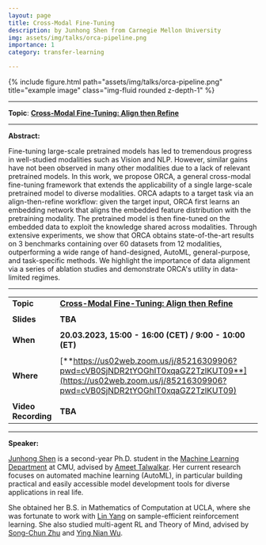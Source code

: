 ```yaml
---
layout: page
title: Cross-Modal Fine-Tuning
description: by Junhong Shen from Carnegie Mellon University
img: assets/img/talks/orca-pipeline.png
importance: 1
category: transfer-learning

---
```




<div class="row">
    <div class="col-sm mt-3 mt-md-0">
        {% include figure.html path="assets/img/talks/orca-pipeline.png" title="example image" class="img-fluid rounded z-depth-1" %}
    </div>
</div>
<hr>

**Topic**:  [**Cross-Modal Fine-Tuning: Align then Refine**](https://arxiv.org/abs/2302.05738)


<hr>

**Abstract:**  

Fine-tuning large-scale pretrained models has led to tremendous progress in well-studied modalities such as Vision and NLP. However, similar gains have not been observed in many other modalities due to a lack of relevant pretrained models. In this work, we propose ORCA, a general cross-modal fine-tuning framework that extends the applicability of a single large-scale pretrained model to diverse modalities. ORCA adapts to a target task via an align-then-refine workflow: given the target input, ORCA first learns an embedding network that aligns the embedded feature distribution with the pretraining modality. The pretrained model is then fine-tuned on the embedded data to exploit the knowledge shared across modalities. Through extensive experiments, we show that ORCA obtains state-of-the-art results on 3 benchmarks containing over 60 datasets from 12 modalities, outperforming a wide range of hand-designed, AutoML, general-purpose, and task-specific methods. We highlight the importance of data alignment via a series of ablation studies and demonstrate ORCA's utility in data-limited regimes.

<hr>


|                     |                                                              |
| ------------------- | ------------------------------------------------------------ |
| **Topic**           | [**Cross-Modal Fine-Tuning: Align then Refine**](https://arxiv.org/abs/2302.05738) |
|                     |                                                              |
| **Slides**          | **TBA**                                                      |
|                     |                                                              |
| **When**            | **20.03.2023, 15:00 - 16:00 (CET) / 9:00 - 10:00 (ET)**      |
|                     |                                                              |
| **Where**           | [**https://us02web.zoom.us/j/85216309906?pwd=cVB0SjNDR2tYOGhIT0xqaGZ2TzlKUT09**](https://us02web.zoom.us/j/85216309906?pwd=cVB0SjNDR2tYOGhIT0xqaGZ2TzlKUT09) |
|                     |                                                              |
| **Video Recording** | **TBA**                                                      |


<hr>

**Speaker:**

[Junhong Shen](https://sjunhongshen.github.io) is a second-year Ph.D. student in the [Machine Learning Department](https://www.ml.cmu.edu/) at CMU, advised by [Ameet Talwalkar](http://www.cs.cmu.edu/~atalwalk/). Her current research focuses on automated machine learning (AutoML), in particular building practical and easily accessible model development tools for diverse applications in real life.

She obtained her B.S. in Mathematics of Computation at UCLA, where she was fortunate to work with [Lin Yang](http://drlinyang.net/) on sample-efficient reinforcement learning. She also studied multi-agent RL and Theory of Mind, advised by [Song-Chun Zhu](http://www.stat.ucla.edu/~sczhu/) and [Ying Nian Wu](http://www.stat.ucla.edu/~ywu/).

